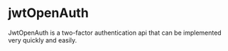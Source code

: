 # jwtOpenAuth

JwtOpenAuth is a two-factor authentication api that can be implemented very quickly and easily.